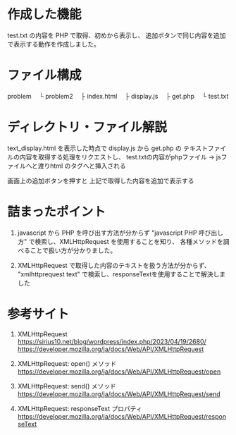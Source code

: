 # 作成した機能
test.txt の内容を PHP で取得、初めから表示し、
追加ボタンで同じ内容を追加で表示する動作を作成しました。

# ファイル構成
problem
　└ problem2
    　├ index.html
    　├ display.js
    　├ get.php
    　└ test.txt

# ディレクトリ・ファイル解説
text_display.html を表示した時点で display.js から get.php の
テキストファイルの内容を取得する処理をリクエストし、
test.txtの内容がphpファイル → jsファイルへと渡りhtml のタグへと挿入される

画面上の追加ボタンを押すと
上記で取得した内容を追加で表示する

# 詰まったポイント

1. javascript から PHP を呼び出す方法が分からず
"javascript PHP 呼び出し方" で検索し、XMLHttpRequest を使用することを知り、
各種メソッドを調べることで扱い方が分かりました。

2. XMLHttpRequest で取得した内容のテキストを扱う方法が分からず、
"xmlhttprequest text" で検索し、responseTextを使用することで解決しました

# 参考サイト

1. XMLHttpRequest
https://sirius10.net/blog/wordpress/index.php/2023/04/19/2680/
https://developer.mozilla.org/ja/docs/Web/API/XMLHttpRequest

2. XMLHttpRequest: open() メソッド
https://developer.mozilla.org/ja/docs/Web/API/XMLHttpRequest/open

3. XMLHttpRequest: send() メソッド
https://developer.mozilla.org/ja/docs/Web/API/XMLHttpRequest/send

4. XMLHttpRequest: responseText プロパティ
https://developer.mozilla.org/ja/docs/Web/API/XMLHttpRequest/responseText
